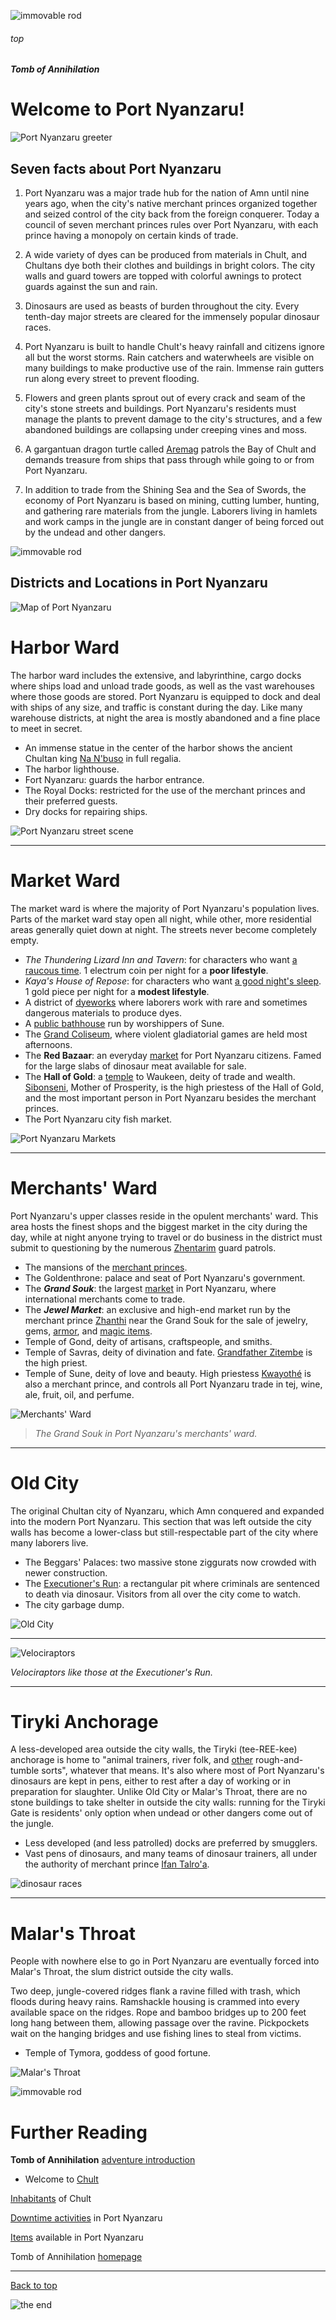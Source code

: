 
![immovable rod](/images/immovable-rod.jpg)

###### top

##### Tomb of Annihilation

# Welcome to **Port Nyanzaru**!

![Port Nyanzaru greeter](images/places/victor-maury-portcity.jpg)

## Seven facts about Port Nyanzaru

1. Port Nyanzaru was a major trade hub for the nation of Amn until nine years ago, when the city's native merchant princes organized together and seized control of the city back from the foreign conquerer. Today a council of seven merchant princes rules over Port Nyanzaru, with each prince having a monopoly on certain kinds of trade.

2. A wide variety of dyes can be produced from materials in Chult, and Chultans dye both their clothes and buildings in bright colors. The city walls and guard towers are topped with colorful awnings to protect guards against the sun and rain.

3. Dinosaurs are used as beasts of burden throughout the city. Every tenth-day major streets are cleared for the immensely popular dinosaur races.

4. Port Nyanzaru is built to handle Chult's heavy rainfall and citizens ignore all but the worst storms. Rain catchers and waterwheels are visible on many buildings to make productive use of the rain. Immense rain gutters run along every street to prevent flooding.

5. Flowers and green plants sprout out of every crack and seam of the city's stone streets and buildings. Port Nyanzaru's residents must manage the plants to prevent damage to the city's structures, and a few abandoned buildings are collapsing under creeping vines and moss.

6. A gargantuan dragon turtle called [Aremag](dramatis_personae.md#aremag) patrols the Bay of Chult and demands treasure from ships that pass through while going to or from Port Nyanzaru.

7. In addition to trade from the Shining Sea and the Sea of Swords, the economy of Port Nyanzaru is based on mining, cutting lumber, hunting, and gathering rare materials from the jungle. Laborers living in hamlets and work camps in the jungle are in constant danger of being forced out by the undead and other dangers.

![immovable rod](/images/immovable-rod.jpg)

## Districts and Locations in Port Nyanzaru

![Map of Port Nyanzaru](images/places/port-nyanzaru.png)

# Harbor Ward
The harbor ward includes the extensive, and labyrinthine, cargo docks where ships load and unload trade goods, as well as the vast warehouses where those goods are stored. Port Nyanzaru is equipped to dock and deal with ships of any size, and traffic is constant during the day. Like many warehouse districts, at night the area is mostly abandoned and a fine place to meet in secret.

- An immense statue in the center of the harbor shows the ancient Chultan king [Na N'buso](dramatis_personae.md#na-nbuso) in full regalia.
- The harbor lighthouse.
- Fort Nyanzaru: guards the harbor entrance.
- The Royal Docks: restricted for the use of the merchant princes and their preferred guests.
- Dry docks for repairing ships.

![Port Nyanzaru street scene](images/places/port-nyanzaru.jpg)

---

# Market Ward

The market ward is where the majority of Port Nyanzaru's population lives. Parts of the market ward stay open all night, while other, more residential areas generally quiet down at night. The streets never become completely empty.

- _The Thundering Lizard Inn and Tavern_: for characters who want [a raucous time](Port_Nyanzaru_activities.md#port-nyanzaru-the-thundering-lizard-tavern). 1 electrum coin per night for a **poor lifestyle**.
- _Kaya's House of Repose_: for characters who want [a good night's sleep](Port_Nyanzaru_activities.md#port-nyanzaru-kayas-house-of-repose). 1 gold piece per night for a **modest lifestyle**.
- A district of [dyeworks](Port_Nyanzaru_activities.md#dyeing) where laborers work with rare and sometimes dangerous materials to produce dyes.
- A [public bathhouse](Port_Nyanzaru_activities.md#port-nyanzaru-public-baths-of-sune) run by worshippers of Sune.
- The [Grand Coliseum](Port_Nyanzaru_activities.md#port-nyanzaru-the-grand-coliseum), where violent gladiatorial games are held most afternoons.
- The __Red Bazaar__: an everyday [market](Port_Nyanzaru_activities.md#selling-loot-or-items) for Port Nyanzaru citizens. Famed for the large slabs of dinosaur meat available for sale.
- The __Hall of Gold__: a [temple](Port_Nyanzaru_activities.md#worshipping) to Waukeen, deity of trade and wealth. [Sibonseni](dramatis_personae.md#sibonseni-mother-of-prosperity), Mother of Prosperity, is the high priestess of the Hall of Gold, and the most important person in Port Nyanzaru besides the merchant princes.
- The Port Nyanzaru city fish market.

![Port Nyanzaru Markets](images/places/buying.jpg)

---

# Merchants' Ward
Port Nyanzaru's upper classes reside in the opulent merchants' ward. This area hosts the finest shops and the biggest market in the city during the day, while at night anyone trying to travel or do business in the district must submit to questioning by the numerous [Zhentarim](dramatis_personae.md#the-zhentarim) guard patrols.

- The mansions of the [merchant princes](Port_Nyanzaru_items.md#top).
- The Goldenthrone: palace and seat of Port Nyanzaru's government.
- The _**Grand Souk**_: the largest [market](Port_Nyanzaru_activities.md#selling-loot-or-items) in Port Nyanzaru, where international merchants come to trade.
- The **_Jewel Market_**: an exclusive and high-end market run by the merchant prince [Zhanthi](dramatis_personae.md#zhanthi) near the Grand Souk for the sale of jewelry, gems, [armor](Port_Nyanzaru_items.md#mundane-items), and [magic items](Port_Nyanzaru_activities.md#buying-a-magic-item).
- Temple of Gond, deity of artisans, craftspeople, and smiths.
- Temple of Savras, deity of divination and fate. [Grandfather Zitembe](dramatis_personae.md#grandfather-zitembe) is the high priest.
- Temple of Sune, deity of love and beauty. High priestess [Kwayothé](Port_Nyanzaru_items.md#kwayothé) is also a merchant prince, and controls all Port Nyanzaru trade in tej, wine, ale, fruit, oil, and perfume.

![Merchants' Ward](images/places/grand-souk.jpg)

> _The Grand Souk in Port Nyanzaru's merchants' ward._

---

# Old City
The original Chultan city of Nyanzaru, which Amn conquered and expanded into the modern Port Nyanzaru. This section that was left outside the city walls has become a lower-class but still-respectable part of the city where many laborers live.

- The Beggars' Palaces: two massive stone ziggurats now crowded with newer construction.
- The [Executioner's Run](Port_Nyanzaru_activities.md#port-nyanzaru-the-executioners-run): a rectangular pit where criminals are sentenced to death via dinosaur. Visitors from all over the city come to watch.
- The city garbage dump.

![Old City](images/places/old-city.jpg)

---

![Velociraptors](images/places/raptors_raph04art.jpg)

_Velociraptors like those at the Executioner's Run._

---

# Tiryki Anchorage
A less-developed area outside the city walls, the Tiryki (tee-REE-kee) anchorage is home to "animal trainers, river folk, and [other](dramatis_personae.md#the-emerald-enclave) rough-and-tumble sorts", whatever that means. It's also where most of Port Nyanzaru's dinosaurs are kept in pens, either to rest after a day of working or in preparation for slaughter. Unlike Old City or Malar's Throat, there are no stone buildings to take shelter in outside the city walls: running for the Tiryki Gate is residents' only option when undead or other dangers come out of the jungle.

- Less developed (and less patrolled) docks are preferred by smugglers.
- Vast pens of dinosaurs, and many teams of dinosaur trainers, all under the authority of merchant prince [Ifan Talro'a](Port_Nyanzaru_items.md#ifan-talroa).

![dinosaur races](images/places/dinosaur-races.png)

---

# Malar's Throat
People with nowhere else to go in Port Nyanzaru are eventually forced into Malar's Throat, the slum district outside the city walls.

Two deep, jungle-covered ridges flank a ravine filled with trash, which floods during heavy rains. Ramshackle housing is crammed into every available space on the ridges. Rope and bamboo bridges up to 200 feet long hang between them, allowing passage over the ravine. Pickpockets wait on the hanging bridges and use fishing lines to steal from victims.

- Temple of Tymora, goddess of good fortune.

![Malar's Throat](images/places/malars-throat.jpg)

![immovable rod](/images/immovable-rod.jpg)

# Further Reading

__Tomb of Annihilation__ [adventure introduction](introduction.md#top)

- Welcome to [Chult](introduction.md#welcome-to-chult)

[Inhabitants](chultans.md#top) of Chult

[Downtime activities](Port_Nyanzaru_activities.md#top) in Port Nyanzaru

[Items](Port_Nyanzaru_items.md#top) available in Port Nyanzaru

Tomb of Annihilation [homepage](README.md#top)

---

[Back to top](#top)

![the end](/images/toa-end.jpg)
